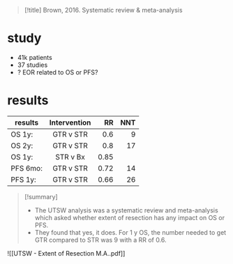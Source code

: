 >[!title]
> Brown, 2016. Systematic review & meta-analysis

# study
- 41k patients
- 37 studies
- ? EOR related to OS or PFS?
# results
| results  | Intervention | RR   | NNT |
| -------- | :------------: | ----: | ---: |
| OS 1y:   | GTR v STR      | 0.6  | 9   |
| OS 2y:   | GTR v STR      | 0.8  | 17  |
| OS 1y:   | STR v Bx       | 0.85 |     |
| PFS 6mo: | GTR v STR      | 0.72 | 14  |
| PFS 1y:  | GTR v STR      | 0.66 | 26  |

>[!summary]
> - The UTSW analysis was a systematic review and meta-analysis which asked whether extent of resection has any impact on OS or PFS.
> - They found that yes, it does. For 1 y OS, the number needed to get GTR compared to STR was 9 with a RR of 0.6.

![[UTSW - Extent of Resection M.A..pdf]]